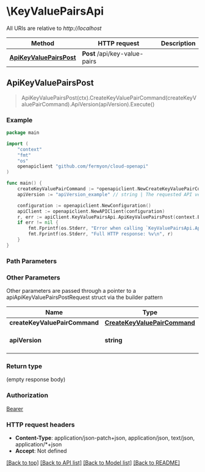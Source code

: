 # \KeyValuePairsApi

All URIs are relative to *http://localhost*

Method | HTTP request | Description
------------- | ------------- | -------------
[**ApiKeyValuePairsPost**](KeyValuePairsApi.md#ApiKeyValuePairsPost) | **Post** /api/key-value-pairs | 



## ApiKeyValuePairsPost

> ApiKeyValuePairsPost(ctx).CreateKeyValuePairCommand(createKeyValuePairCommand).ApiVersion(apiVersion).Execute()



### Example

```go
package main

import (
    "context"
    "fmt"
    "os"
    openapiclient "github.com/fermyon/cloud-openapi"
)

func main() {
    createKeyValuePairCommand := *openapiclient.NewCreateKeyValuePairCommand("AppId_example", "StoreName_example", "Key_example", "Value_example") // CreateKeyValuePairCommand | 
    apiVersion := "apiVersion_example" // string | The requested API version (optional) (default to "1.0")

    configuration := openapiclient.NewConfiguration()
    apiClient := openapiclient.NewAPIClient(configuration)
    r, err := apiClient.KeyValuePairsApi.ApiKeyValuePairsPost(context.Background()).CreateKeyValuePairCommand(createKeyValuePairCommand).ApiVersion(apiVersion).Execute()
    if err != nil {
        fmt.Fprintf(os.Stderr, "Error when calling `KeyValuePairsApi.ApiKeyValuePairsPost``: %v\n", err)
        fmt.Fprintf(os.Stderr, "Full HTTP response: %v\n", r)
    }
}
```

### Path Parameters



### Other Parameters

Other parameters are passed through a pointer to a apiApiKeyValuePairsPostRequest struct via the builder pattern


Name | Type | Description  | Notes
------------- | ------------- | ------------- | -------------
 **createKeyValuePairCommand** | [**CreateKeyValuePairCommand**](CreateKeyValuePairCommand.md) |  | 
 **apiVersion** | **string** | The requested API version | [default to &quot;1.0&quot;]

### Return type

 (empty response body)

### Authorization

[Bearer](../README.md#Bearer)

### HTTP request headers

- **Content-Type**: application/json-patch+json, application/json, text/json, application/*+json
- **Accept**: Not defined

[[Back to top]](#) [[Back to API list]](../README.md#documentation-for-api-endpoints)
[[Back to Model list]](../README.md#documentation-for-models)
[[Back to README]](../README.md)

